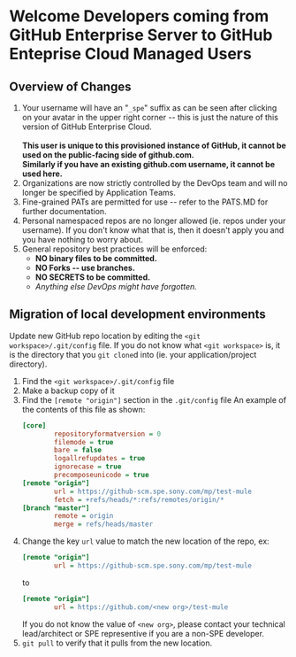 # Welcome Developers coming from GitHub Enterprise Server to GitHub Enteprise Cloud Managed Users

## Overview of Changes

1. Your username will have an "`_spe`" suffix as can be seen after clicking on your avatar in the upper right corner -- this is just the nature of this version of GitHub Enterprise Cloud.
   <br>
   <br><strong>This user is unique to this provisioned instance of GitHub, it cannot be used on the public-facing side of github.com.</strong>
   <br><strong>Similarly if you have an existing github.com username, it cannot be used here.</strong>
   <br>
1. Organizations are now strictly controlled by the DevOps team and will no longer be specified by Application Teams.
1. Fine-grained PATs are permitted for use -- refer to the PATS.MD for further documentation.
1. Personal namespaced repos are no longer allowed (ie. repos under your username).
   If you don't know what that is, then it doesn't apply you and you have nothing to worry about.
1. General repository best practices will be enforced:
   <br>
   * <strong>NO binary files to be committed.</strong>
   * <strong>NO Forks -- use branches.</strong>
   * <strong>NO SECRETS to be committed.</strong>
   * <em>Anything else DevOps might have forgotten.</em>

## Migration of local development environments

Update new GitHub repo location by editing the `<git workspace>/.git/config` file.
If you do not know what `<git workspace>` is, it is the directory that you `git clone`d into (ie. your application/project directory).

1. Find the `<git workspace>/.git/config` file
1. Make a backup copy of it
1. Find the `[remote "origin"]` section in the `.git/config` file
   An example of the contents of this file as shown:
   ```ini
   [core]
           repositoryformatversion = 0
           filemode = true
           bare = false
           logallrefupdates = true
           ignorecase = true
           precomposeunicode = true
   [remote "origin"]
           url = https://github-scm.spe.sony.com/mp/test-mule
           fetch = +refs/heads/*:refs/remotes/origin/*
   [branch "master"]
           remote = origin
           merge = refs/heads/master
   ```
1. Change the key `url` value to match the new location of the repo, ex:
   ```ini
   [remote "origin"]
           url = https://github-scm.spe.sony.com/mp/test-mule
   ```
   to
   ```ini
   [remote "origin"]
           url = https://github.com/<new org>/test-mule
   ```
   If you do not know the value of `<new org>`, please contact your technical lead/architect or SPE representive if you are a non-SPE developer.
1. `git pull` to verify that it pulls from the new location.

